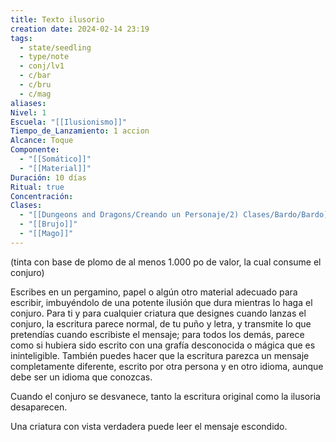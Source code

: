 ```yaml
---
title: Texto ilusorio
creation date: 2024-02-14 23:19
tags:
  - state/seedling
  - type/note
  - conj/lv1
  - c/bar
  - c/bru
  - c/mag
aliases: 
Nivel: 1
Escuela: "[[Ilusionismo]]"
Tiempo_de_Lanzamiento: 1 accion
Alcance: Toque
Componente:
  - "[[Somático]]"
  - "[[Material]]"
Duración: 10 días
Ritual: true
Concentración: 
Clases:
  - "[[Dungeons and Dragons/Creando un Personaje/2) Clases/Bardo/Bardo]]"
  - "[[Brujo]]"
  - "[[Mago]]"
---
```

(tinta con base de plomo de al menos 1.000 po de valor, la cual consume el conjuro)

Escribes en un pergamino, papel o algún otro material adecuado para escribir, imbuyéndolo de una potente ilusión que dura mientras lo haga el conjuro. Para ti y para cualquier criatura que designes cuando lanzas el conjuro, la escritura parece normal, de tu puño y letra, y transmite lo que pretendías cuando escribiste el mensaje; para todos los demás, parece como si hubiera sido escrito con una grafía desconocida o mágica que es ininteligible. También puedes hacer que la escritura parezca un mensaje completamente diferente, escrito por otra persona y en otro idioma, aunque debe ser un idioma que conozcas.

Cuando el conjuro se desvanece, tanto la escritura original como la ilusoria desaparecen.

Una criatura con vista verdadera puede leer el mensaje escondido.
